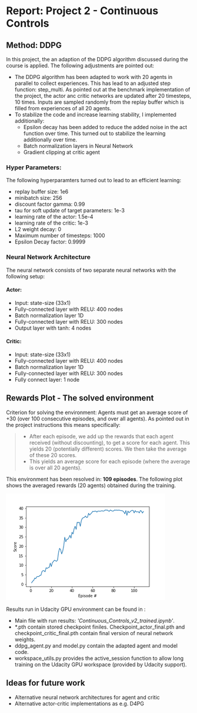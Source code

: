 # Report: Project 2 - Continuous Controls

## Method: DDPG
In this project, the an adaption of the DDPG algorithm discussed during the course is applied. The following adjustments are pointed out:
- The DDPG algorithm has been adapted to work with 20 agents in parallel to collect experiences. This has lead to an adjusted step function: step_multi. As pointed out at the benchmark implementation of the project, the actor anc critic networks are updated after 20 timesteps, 10 times. Inputs are sampled randomly from the replay buffer which is filled from experiences of all 20 agents.
- To stabilize the code and increase learning stability, I implemented additionally:
    - Epsilon decay has been added to reduce the added noise in the act function over time. This turned out to stabilize the learning additionally over time.
    - Batch normalization layers in Neural Network
    - Gradient clipping at critic agent

### Hyper Parameters:
The following hyperparamters turned out to lead to an efficient learning:
- replay buffer size: 1e6
- minibatch size: 256
- discount factor gamma: 0.99
- tau for soft update of target parameters: 1e-3
- learning rate of the actor: 1.5e-4
- learning rate of the critic: 1e-3
- L2 weight decay: 0
- Maximum number of timesteps: 1000
- Epsilon Decay factor: 0.9999

### Neural Network Architecture
The neural network consists of two separate neural networks with the following setup:
#### Actor:
- Input: state-size (33x1)
- Fully-connected layer with RELU: 400 nodes
- Batch normalization layer 1D
- Fully-connected layer with RELU: 300 nodes
- Output layer with tanh: 4 nodes

#### Critic:
- Input: state-size (33x1)
- Fully-connected layer with RELU: 400 nodes
- Batch normalization layer 1D
- Fully-connected layer with RELU: 300 nodes
- Fully connect layer: 1 node

## Rewards Plot - The solved environment
Criterion for solving the environment: Agents must get an average score of +30 (over 100 consecutive episodes, and over all agents). As pointed out in the project instructions this means specifically:
>- After each episode, we add up the rewards that each agent received (without discounting), to get a score for each agent. This yields 20 (potentially different) scores. We then take the average of these 20 scores.
>- This yields an average score for each episode (where the average is over all 20 agents).

This environment has been resolved in: **109 episodes**. The following plot shows the averaged rewards (20 agents) obtained during the training. 



![Rewards Plot](Plots/Average_scores.png)

Results run in Udacity GPU environment can be found in : 
- Main file with run results: *'Continuous_Controls_v2_trained.ipynb'*. 
- *.pth contain stored checkpoint finiles. Checkpoint_actor_final.pth and checkpoint_critic_final.pth contain final version of neural network weights.
- ddpg_agent.py and model.py contain the adapted agent and model code.
- workspace_utils.py provides the active_session function to allow long training on the Udacity GPU workspace (provided by Udacity support).

## Ideas for future work
- Alternative neural network architectures for agent and critic
- Alternative actor-critic implementations as e.g. D4PG
